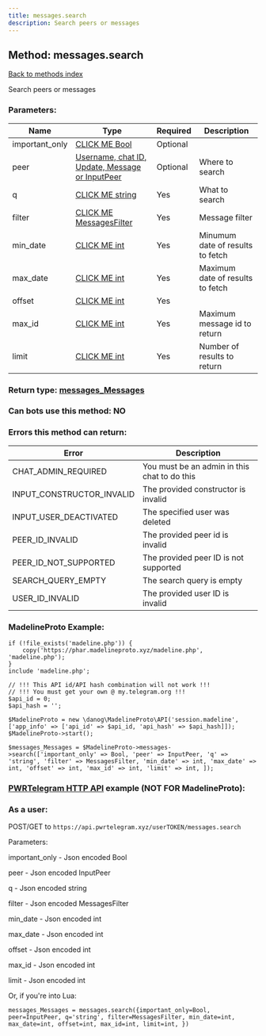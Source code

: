 ```yaml
---
title: messages.search
description: Search peers or messages
---
```

## Method: messages.search  
[Back to methods index](index.md)


Search peers or messages

### Parameters:

| Name     |    Type       | Required | Description |
|----------|---------------|----------|-------------|
|important\_only|[CLICK ME Bool](../types/Bool.md) | Optional||
|peer|[Username, chat ID, Update, Message or InputPeer](../types/InputPeer.md) | Optional|Where to search|
|q|[CLICK ME string](../types/string.md) | Yes|What to search|
|filter|[CLICK ME MessagesFilter](../types/MessagesFilter.md) | Yes|Message filter|
|min\_date|[CLICK ME int](../types/int.md) | Yes|Minumum date of results to fetch|
|max\_date|[CLICK ME int](../types/int.md) | Yes|Maximum date of results to fetch|
|offset|[CLICK ME int](../types/int.md) | Yes||
|max\_id|[CLICK ME int](../types/int.md) | Yes|Maximum message id to return|
|limit|[CLICK ME int](../types/int.md) | Yes|Number of results to return|


### Return type: [messages\_Messages](../types/messages_Messages.md)

### Can bots use this method: **NO**


### Errors this method can return:

| Error    | Description   |
|----------|---------------|
|CHAT_ADMIN_REQUIRED|You must be an admin in this chat to do this|
|INPUT_CONSTRUCTOR_INVALID|The provided constructor is invalid|
|INPUT_USER_DEACTIVATED|The specified user was deleted|
|PEER_ID_INVALID|The provided peer id is invalid|
|PEER_ID_NOT_SUPPORTED|The provided peer ID is not supported|
|SEARCH_QUERY_EMPTY|The search query is empty|
|USER_ID_INVALID|The provided user ID is invalid|


### MadelineProto Example:


```
if (!file_exists('madeline.php')) {
    copy('https://phar.madelineproto.xyz/madeline.php', 'madeline.php');
}
include 'madeline.php';

// !!! This API id/API hash combination will not work !!!
// !!! You must get your own @ my.telegram.org !!!
$api_id = 0;
$api_hash = '';

$MadelineProto = new \danog\MadelineProto\API('session.madeline', ['app_info' => ['api_id' => $api_id, 'api_hash' => $api_hash]]);
$MadelineProto->start();

$messages_Messages = $MadelineProto->messages->search(['important_only' => Bool, 'peer' => InputPeer, 'q' => 'string', 'filter' => MessagesFilter, 'min_date' => int, 'max_date' => int, 'offset' => int, 'max_id' => int, 'limit' => int, ]);
```

### [PWRTelegram HTTP API](https://pwrtelegram.xyz) example (NOT FOR MadelineProto):



### As a user:

POST/GET to `https://api.pwrtelegram.xyz/userTOKEN/messages.search`

Parameters:

important_only - Json encoded Bool

peer - Json encoded InputPeer

q - Json encoded string

filter - Json encoded MessagesFilter

min_date - Json encoded int

max_date - Json encoded int

offset - Json encoded int

max_id - Json encoded int

limit - Json encoded int




Or, if you're into Lua:

```
messages_Messages = messages.search({important_only=Bool, peer=InputPeer, q='string', filter=MessagesFilter, min_date=int, max_date=int, offset=int, max_id=int, limit=int, })
```

